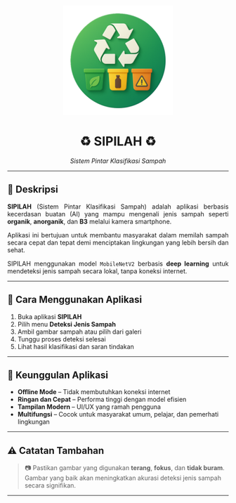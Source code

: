 <p align="center">
  <img src="logo.png" width="250" height="250" alt="Logo SIPILAH">
</p>

<h1 align="center">♻️ SIPILAH ♻️</h1>
<p align="center"><em>Sistem Pintar Klasifikasi Sampah</em></p>

---

## 📝 Deskripsi

<p align="justify">
<b>SIPILAH</b> (Sistem Pintar Klasifikasi Sampah) adalah aplikasi berbasis kecerdasan buatan (AI) yang mampu mengenali jenis sampah seperti <b>organik</b>, <b>anorganik</b>, dan <b>B3</b> melalui kamera smartphone.

<p align="justify">
Aplikasi ini bertujuan untuk membantu masyarakat dalam memilah sampah secara cepat dan tepat demi menciptakan lingkungan yang lebih bersih dan sehat.

<p align="justify">
SIPILAH menggunakan model <code>MobileNetV2</code> berbasis <b>deep learning</b> untuk mendeteksi jenis sampah secara lokal, tanpa koneksi internet.
</p>

---

## 📖 Cara Menggunakan Aplikasi

1. Buka aplikasi **SIPILAH**
2. Pilih menu **Deteksi Jenis Sampah**
3. Ambil gambar sampah atau pilih dari galeri
4. Tunggu proses deteksi selesai
5. Lihat hasil klasifikasi dan saran tindakan

---

## 🚀 Keunggulan Aplikasi

- **Offline Mode** – Tidak membutuhkan koneksi internet
- **Ringan dan Cepat** – Performa tinggi dengan model efisien
- **Tampilan Modern** – UI/UX yang ramah pengguna
- **Multifungsi** – Cocok untuk masyarakat umum, pelajar, dan pemerhati lingkungan

---

## ⚠️ Catatan Tambahan

> 📷 Pastikan gambar yang digunakan **terang**, **fokus**, dan **tidak buram**. Gambar yang baik akan meningkatkan akurasi deteksi jenis sampah secara signifikan.

---